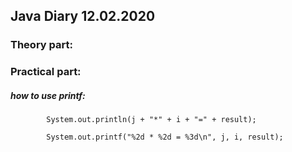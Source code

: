## Java Diary 12.02.2020

### Theory part:


### Practical part:
##### how to use printf:

            System.out.println(j + "*" + i + "=" + result);

            System.out.printf("%2d * %2d = %3d\n", j, i, result);